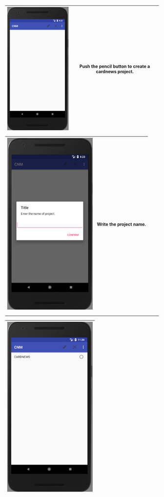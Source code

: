 |<img src = "https://github.com/Lee-Null/green-04/blob/master/Documetation/images/main.png" width="280">|Push the pencil button to create a cardnews project.|
|:-------------|:--------------:|






|<img src = "https://github.com/Lee-Null/green-04/blob/master/Documetation/images/pencil.png" width="280">|Write the project name.                               |
|:-------------|:--------------:|


-------------


|<img src = "https://github.com/Lee-Null/green-04/blob/master/Documetation/images/create%20cardnews.png" width="280">|
|:--------------:|
